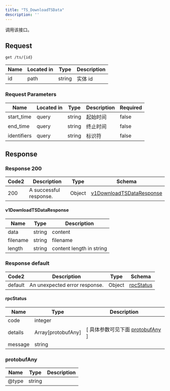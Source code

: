```yaml
---
title: "TS_DownloadTSData"
description: ''
---
```



调用该接口。



## Request


```
get /ts/{id}
```



| Name | Located in | Type | Description | 
| ---- | ---------- | ----------- | ----------- | 
| id | path | string | 实体 id |  



###  Request Parameters

| Name | Located in | Type | Description |  Required |
| ---- | ---------- | ----------- | ----------- |  ---- |
| start_time | query | string | 起始时间 |  false |
| end_time | query | string | 终止时间 |  false |
| identifiers | query | string | 标识符 |  false |



## Response



### Response  200

 
| Code2 | Description | Type | Schema |
| ---- | ----------- | ------ | ------ |
| 200 | A successful response. | Object | [v1DownloadTSDataResponse](#v1DownloadTSDataResponse) |

#### v1DownloadTSDataResponse

| Name | Type | Description | 
| ---- | ---- | ----------- |     
| data | string | content |      
| filename | string | filename |      
| length | string | content length in string |   


  
     
   
     
   
     
 
 


 


### Response  default

 
| Code2 | Description | Type | Schema |
| ---- | ----------- | ------ | ------ |
| default | An unexpected error response. | Object | [rpcStatus](#rpcStatus) |

#### rpcStatus

| Name | Type | Description | 
| ---- | ---- | ----------- |     
| code | integer |  |          
| details | Array[protobufAny] |  [ 具体参数可见下面 [protobufAny](#protobufAny) ] |       
| message | string |  |   


  
     
   
       
         
### protobufAny
| Name | Type | Description | 
| ---- | ---- | ----------- |     
| @type | string |  |   


  
     
 
 


          
     
   
     
 
 


 


